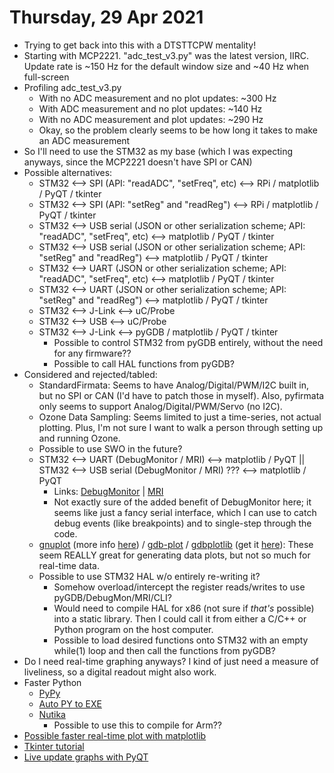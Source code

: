 # Thursday, 29 Apr 2021
- Trying to get back into this with a DTSTTCPW mentality!
- Starting with MCP2221. "adc_test_v3.py" was the latest version, IIRC. Update rate is ~150 Hz for the default window size and ~40 Hz when full-screen
- Profiling adc_test_v3.py
    - With no ADC measurement and no plot updates: ~300 Hz
    - With ADC measurement and no plot updates: ~140 Hz
    - With no ADC measurement and plot updates: ~290 Hz
    - Okay, so the problem clearly seems to be how long it takes to make an ADC measurement
- So I'll need to use the STM32 as my base (which I was expecting anyways, since the MCP2221 doesn't have SPI or CAN)
- Possible alternatives:
    - STM32 <--> SPI (API: "readADC", "setFreq", etc) <--> RPi / matplotlib / PyQT / tkinter
    - STM32 <--> SPI (API: "setReg" and "readReg") <--> RPi / matplotlib / PyQT / tkinter
    - STM32 <--> USB serial (JSON or other serialization scheme; API: "readADC", "setFreq", etc) <--> matplotlib / PyQT / tkinter
    - STM32 <--> USB serial (JSON or other serialization scheme; API: "setReg" and "readReg") <--> matplotlib / PyQT / tkinter
    - STM32 <--> UART (JSON or other serialization scheme; API: "readADC", "setFreq", etc) <--> matplotlib / PyQT / tkinter
    - STM32 <--> UART (JSON or other serialization scheme; API: "setReg" and "readReg") <--> matplotlib / PyQT / tkinter
    - STM32 <--> J-Link <--> uC/Probe
    - STM32 <--> USB <--> uC/Probe
    - STM32 <--> J-Link <--> pyGDB / matplotlib / PyQT / tkinter
        - Possible to control STM32 from pyGDB entirely, without the need for any firmware??
        - Possible to call HAL functions from pyGDB?
- Considered and rejected/tabled:
    - StandardFirmata: Seems to have Analog/Digital/PWM/I2C built in, but no SPI or CAN (I'd have to patch those in myself). Also, pyfirmata only seems to support Analog/Digital/PWM/Servo (no I2C).
    - Ozone Data Sampling: Seems limited to just a time-series, not actual plotting. Plus, I'm not sure I want to walk a person through setting up and running Ozone.
    - Possible to use SWO in the future?
    - STM32 <--> UART (DebugMonitor / MRI) <--> matplotlib / PyQT || STM32 <--> USB serial (DebugMonitor / MRI) ??? <--> matplotlib / PyQT
        - Links: [DebugMonitor](https://interrupt.memfault.com/blog/cortex-m-debug-monitor) | [MRI](https://github.com/adamgreen/mri)
        - Not exactly sure of the added benefit of DebugMonitor here; it seems like just a fancy serial interface, which I can use to catch debug events (like breakpoints) and to single-step through the code.
    - [gnuplot](https://mcuoneclipse.com/2020/02/09/visualizing-data-with-eclipse-gdb-and-gnuplot/) (more info [here](https://sourceware.org/gdb/wiki/PlottingFromGDB)) / [gdb-plot](https://github.com/bthcode/gdb-plot) / [gdbplotlib](https://github.com/X-Neon/gdbplotlib) (get it [here](https://pypi.org/project/gdbplotlib/)): These seem REALLY great for generating data plots, but not so much for real-time data.
    - Possible to use STM32 HAL w/o entirely re-writing it?
        - Somehow overload/intercept the register reads/writes to use pyGDB/DebugMon/MRI/CLI?
        - Would need to compile HAL for x86 (not sure if _that's_ possible) into a static library. Then I could call it from either a C/C++ or Python program on the host computer.
        - Possible to load desired functions onto STM32 with an empty while(1) loop and then call the functions from pyGDB?
- Do I need real-time graphing anyways? I kind of just need a measure of liveliness, so a digital readout might also work.
- Faster Python
    - [PyPy](https://www.pypy.org/)
    - [Auto PY to EXE](https://dev.to/eshleron/how-to-convert-py-to-exe-step-by-step-guide-3cfi)
    - [Nutika](https://github.com/Nuitka/Nuitka)
        - Possible to use this to compile for Arm??
- [Possible faster real-time plot with matplotlib](https://gist.github.com/Uberi/283a13b8a71a46fb4dc8)
- [Tkinter tutorial](https://pythonprogramming.net/plotting-live-bitcoin-price-data-tkinter-matplotlib/)
- [Live update graphs with PyQT](https://www.mfitzp.com/tutorials/plotting-pyqtgraph/)